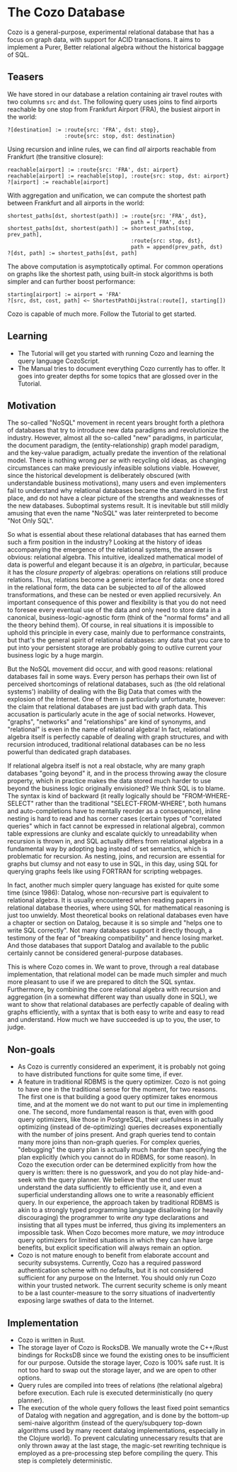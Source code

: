 # The Cozo Database

Cozo is a general-purpose, experimental relational database that has a focus on graph data, with support for ACID transactions. It aims to implement a Purer, Better relational algebra without the historical baggage of SQL.

## Teasers

We have stored in our database a relation containing air travel routes with two columns `src` and `dst`. The following query uses joins to find airports reachable by one stop from Frankfurt Airport (FRA), the busiest airport in the world:

```
?[destination] := :route{src: 'FRA', dst: stop}, 
                  :route{src: stop, dst: destination}
```

Using recursion and inline rules, we can find _all_ airports reachable from Frankfurt (the transitive closure):

```
reachable[airport] := :route{src: 'FRA', dst: airport}
reachable[airport] := reachable[stop], :route{src: stop, dst: airport}
?[airport] := reachable[airport]
```

With aggregation and unification, we can compute the shortest path between Frankfurt and all airports in the world:

```
shortest_paths[dst, shortest(path)] := :route{src: 'FRA', dst},
                                       path = ['FRA', dst]
shortest_paths[dst, shortest(path)] := shortest_paths[stop, prev_path], 
                                       :route{src: stop, dst},
                                       path = append(prev_path, dst)
?[dst, path] := shortest_paths[dst, path]
```

The above computation is asymptotically optimal. For common operations on graphs like the shortest path, using built-in stock algorithms is both simpler and can further boost performance:

```
starting[airport] := airport = 'FRA'
?[src, dst, cost, path] <~ ShortestPathDijkstra(:route[], starting[])
```

Cozo is capable of much more. Follow the Tutorial to get started.

## Learning

* The Tutorial will get you started with running Cozo and learning the query language CozoScript.
* The Manual tries to document everything Cozo currently has to offer. It goes into greater depths for some topics that are glossed over in the Tutorial.

## Motivation

The so-called "NoSQL" movement in recent years brought forth a plethora of databases that try to introduce new data paradigms and revolutionize the industry. However, almost all the so-called "new" paradigms, in particular, the document paradigm, the (entity-relationship) graph model paradigm, and the key-value paradigm, actually predate the invention of the relational model. There is nothing wrong _per se_ with recycling old ideas, as changing circumstances can make previously infeasible solutions viable. However, since the historical development is deliberately obscured (with understandable business motivations), many users and even implementers fail to understand why relational databases became the standard in the first place, and do not have a clear picture of the strengths and weaknesses of the new databases. Suboptimal systems result. It is inevitable but still mildly amusing that even the name "NoSQL" was later reinterpreted to become "Not Only SQL".

So what is essential about these relational databases that has earned them such a firm position in the industry? Looking at the history of ideas accompanying the emergence of the relational systems, the answer is obvious: relational algebra. This intuitive, idealized mathematical model of data is powerful and elegant because it is an _algebra_, in particular, because it has the _closure property_ of algebras: operations on relations still produce relations. Thus, relations become a generic interface for data: once stored in the relational form, the data can be subjected to _all_ of the allowed transformations, and these can be nested or even applied recursively. An important consequence of this power and flexibility is that you do not need to foresee every eventual use of the data and only need to store data in a canonical, business-logic-agnostic form (think of the "normal forms" and all the theory behind them). Of course, in real situations it is impossible to uphold this principle in every case, mainly due to performance constraints, but that's the general spirit of relational databases: any data that you care to put into your persistent storage are probably going to outlive current your business logic by a huge margin.

But the NoSQL movement did occur, and with good reasons: relational databases fail in some ways. Every person has perhaps their own list of perceived shortcomings of relational databases, such as (the old relational systems') inability of dealing with the Big Data that comes with the explosion of the Internet. One of them is particularly unfortunate, however: the claim that relational databases are just bad with graph data. This accusation is particularly acute in the age of social networks. However, "graphs", "networks" and "relationships" are kind of synonyms, and "relational" is even in the name of relational algebra! In fact, relational algebra itself is perfectly capable of dealing with graph structures, and with recursion introduced, traditional relational databases can be no less powerful than dedicated graph databases.

If relational algebra itself is not a real obstacle, why are many graph databases "going beyond" it, and in the process throwing away the closure property, which in practice makes the data stored much harder to use beyond the business logic originally envisioned? We think SQL is to blame. The syntax is kind of backward (it really logically should be "FROM-WHERE-SELECT" rather than the traditional "SELECT-FROM-WHERE", both humans and auto-completions have to mentally reorder as a consequence), inline nesting is hard to read and has corner cases (certain types of "correlated queries" which in fact cannot be expressed in relational algebra), common table expressions are clunky and escalate quickly to unreadability when recursion is thrown in, and SQL actually differs from relational algebra in a fundamental way by adopting bag instead of set semantics, which is problematic for recursion. As nesting, joins, and recursion are essential for graphs but clumsy and not easy to use in SQL, in this day, using SQL for querying graphs feels like using FORTRAN for scripting webpages.

In fact, another much simpler query language has existed for quite some time (since 1986): Datalog, whose non-recursive part is equivalent to relational algebra. It is usually encountered when reading papers in relational database theories, where using SQL for mathematical reasoning is just too unwieldy. Most theoretical books on relational databases even have a chapter or section on Datalog, because it is so simple and "helps one to write SQL correctly". Not many databases support it directly though, a testimony of the fear of "breaking compatibility" and hence losing market. And those databases that support Datalog and available to the public certainly cannot be considered general-purpose databases.

This is where Cozo comes in. We want to prove, through a real database implementation, that relational model can be made much simpler and much more pleasant to use if we are prepared to ditch the SQL syntax. Furthermore, by combining the core relational algebra with recursion and aggregation (in a somewhat different way than usually done in SQL), we want to show that relational databases are perfectly capable of dealing with graphs efficiently, with a syntax that is both easy to write and easy to read and understand. How much we have succeeded is up to you, the user, to judge.

## Non-goals

* As Cozo is currently considered an experiment, it is probably not going to have distributed functions for quite some time, if ever.
* A feature in traditional RDBMS is the query optimizer. Cozo is not going to have one in the traditional sense for the moment, for two reasons. The first one is that building a good query optimizer takes enormous time, and at the moment we do not want to put our time in implementing one. The second, more fundamental reason is that, even with good query optimizers, like those in PostgreSQL, their usefulness in actually optimizing (instead of de-optimizing) queries decreases exponentially with the number of joins present. And graph queries tend to contain many more joins than non-graph queries. For complex queries, "debugging" the query plan is actually much harder than specifying the plan explicitly (which you cannot do in RDBMS, for some reason). In Cozo the execution order can be determined explicitly from how the query is written: there is no guesswork, and you do not play hide-and-seek with the query planner. We believe that the end user must understand the data sufficiently to efficiently use it, and even a superficial understanding allows one to write a reasonably efficient query. In our experience, the approach taken by traditional RDBMS is akin to a strongly typed programming language disallowing (or heavily discouraging) the programmer to write _any_ type declarations and insisting that all types must be inferred, thus giving its implementers an impossible task. When Cozo becomes more mature, we _may_ introduce query optimizers for limited situations in which they can have large benefits, but explicit specification will always remain an option.
* Cozo is not mature enough to benefit from elaborate account and security subsystems. Currently, Cozo has a required password authentication scheme with no defaults, but it is not considered sufficient for any purpose on the Internet. You should only run Cozo within your trusted network. The current security scheme is only meant to be a last counter-measure to the sorry situations of inadvertently exposing large swathes of data to the Internet.

## Implementation

* Cozo is written in Rust.
* The storage layer of Cozo is RocksDB. We manually wrote the C++/Rust bindings for RocksDB since we found the existing ones to be insufficient for our purpose. Outside the storage layer, Cozo is 100% safe rust. It is not too hard to swap out the storage layer, and we are open to other options.
* Query rules are compiled into trees of relations (the relational algebra) before execution. Each rule is executed deterministically (no query planner).
* The execution of the whole query follows the least fixed point semantics of Datalog with negation and aggregation, and is done by the bottom-up semi-naive algorithm (instead of the query/subquery top-down algorithms used by many recent datalog implementations, especially in the Clojure world). To prevent calculating unnecessary results that are only thrown away at the last stage, the magic-set rewriting technique is employed as a pre-processing step before compiling the query. This step is completely deterministic.
